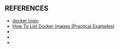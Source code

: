 

## REFERENCES

- [docker login](https://docs.docker.com/reference/cli/docker/login/)
- [How To List Docker Images (Practical Examples)](https://blog.techiescamp.com/list-docker-images/)
- []()
- []()
- []()